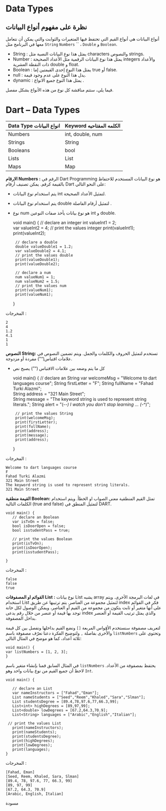 # Data Types



## نظرة على مفهوم أنواع البيانات

أنواع البيانات هي أنواع القيم التي تحتفظ فيها المتغيرات والثوابت والتي يمكن أن نتعامل معها في البرنامج مثل `String`   `Numbers` `` ، `Double` و `Boolean`.


- String : يمثل هذا نوع البيانات النصية مثل characters والنصوص strings.
- Number : يمثل هذا نوع البيانات الرقمية مثل الأعداد الصحيحة integers والأعداد ذات النقطة العشرية double و float.
- Boolean : يمثل هذا النوع إحدى القيمتين إما true أو false.
- null : يدل هذا النوع على عدم وجود قيمة.
- dynamic : يمثل هذا النوع جميع الانواع .

فيما يلي، ستتم مناقشة كل نوع من هذه الأنواع بشكل مفصل.

# 
# Dart – Data Types


| Data Type  انواع البيانات | Keyword الكلمه المفتاحيه |
| ------------------------- | ------------------------ |
| Numbers                   | int, double, num         |
| Strings                   | String                   |
| Booleans                  | bool                     |
| Lists                     | List                     |
| Maps                      | Map                      |


**الارقام Numbers :** 
الرقم في Dart Programming هو نوع البيانات المستخدم للاحتفاظ بالقيمة كرقم. 
يمكن تصنيف أرقام Dart على النحو التالي: 

- يتم استخدام نوع البيانات int لتمثيل الأعداد الصحيحة. 
- يتم استخدام نوع البيانات double لتمثيل أرقام الفاصلة . 
- نوع num هو نوع بيانات يأخذ صفات النوعين int و double.


    void main() {
       // declare an integer
       int valueInt1 = 2;             
       var valueInt2 = 4;
       // print the values integer 
       print(valueInt1);
       print(valueInt2);
      
       // declare a double
       double valueDouble1 = 1.2;  
       var valueDouble2 = 4.1;  
       // print the values double 
       print(valueDouble1);
       print(valueDouble2);
      
       // declare a num
       num valueNum1 = 1;
       num valueNum2 = 1.5; 
       // print the values num 
       print(valueNum1);
       print(valueNum1);
    }

المخرجات :


    2
    4
    1.2
    4.1
    1
    1



**النصوص String:** 
تستخدم لتمثيل الحروف والكلمات والجمل. ويتم تضمين النصوص في علامات اقتباس(“”) مفردة أو مزدوجة.

- كل ما يتم وضعه بين علامات الاقتباس (“”) يصبح نص


    void main() {
       // declare an String
       var welcomeMsg = "Welcome to dart languages course";
       String firstLetter = "F";
       String fullName = "Fahad Turki Alazmi";             
       String address = "321 Main Street";  
       String message = "The keyword string is used to represent string literals.";
       String alert = "(-_-) I watch you don't stop learning ... (-_^)"; 
    
       // print the values String 
       print(welcomeMsg);
       print(firstLetter);
       print(fullName);
       print(address);
       print(message);
       print(address);
    }

المخرجات :


    Welcome to dart languages course
    F
    Fahad Turki Alazmi
    321 Main Street
    The keyword string is used to represent string literals.
    321 Main Street



**القيمة منطقية Boolean:** 
تمثل القيم المنطقية معنى الصواب او الخطأ. ويتم استخدام الكلمات التالية (true and false) لتمثيل المنطق في DART.


    void main() {
       // declare an Boolean
       var isTvOn = false;      
       bool isDoorOpen = false;
       bool isstudentPass = true;
           
       // print the values Boolean 
       print(isTvOn);
       print(isDoorOpen);
       print(isstudentPass);
    
    }

المخرجات :


    false
    false
    true

 **القوائم او المصفوفات List :** 
نوع بيانات List يشبه array في لغات البرمجة الأخرى. ويتم استخدام List لتمثيل مجموعة من العناصر. يتم ترتيبها عن طريق index
فكر في القوائم على أنها متغير أو ثابت يتكون من مجموعة من القيم أو العناصر، ويمكن الوصول لكل خانة توجد بها قيمة أو عنصر من خلال رقم يدعى index والذي يمثل ترتيب القيمة أو العنصر بداخل المصفوفة.

لتعريف مصفوفة سنستخدم الأقواس المربعة `[]` ونضع القيم بداخلها ونفصل بين كل قيمة والأُخرى بفاصلة `,` ولتوضيح الفكرة دعنا نعرّف مصفوفة باسم `listNumbers` وتحتوي على ثلاثة أعداد، كما هو موضح في المثال التالي:


     
    void main() {
    var listNumbers = [1, 2, 3]; 
    }

في المثال السابق قمنا بإنشاء متغير باسم `listNumbers` يحتفظ بمصفوفة من الأعداد. لاحظ أن جميع القيم من نوع بيانات واحد وهو `Int`.


    void main() {
    
       // declare an List
       var nameInstructors = ["Fahad","Eman"];
       List nameStudents = ["Seed","Reem","Khaled","Sara","Slman"];
       List studentsDegree = [89.4,78,97.6,77,66.3,99];
       List<int> highDegrees = [89,97,99];
       List<double> lowDegrees = [67.2,64.3,70.9];
       List<String> languages = ["Arabic","English","Italian"];
    
     // print the values List 
       print(nameInstructors);
       print(nameStudents);
       print(studentsDegree);
       print(highDegrees);
       print(lowDegrees);
       print(languages);
    }

المخرجات :


    [Fahad, Eman]
    [Seed, Reem, Khaled, Sara, Slman]
    [89.4, 78, 97.6, 77, 66.3, 99]
    [89, 97, 99]
    [67.2, 64.3, 70.9]
    [Arabic, English, Italian]





مسودة
